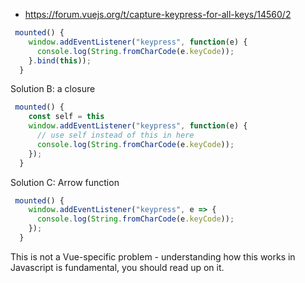 
* https://forum.vuejs.org/t/capture-keypress-for-all-keys/14560/2

```js
 mounted() {
    window.addEventListener("keypress", function(e) {
      console.log(String.fromCharCode(e.keyCode));
    }.bind(this));
  }
```

Solution B: a closure

```js
 mounted() {
    const self = this
    window.addEventListener("keypress", function(e) {
      // use self instead of this in here
      console.log(String.fromCharCode(e.keyCode));
    });
  }
```
Solution C: Arrow function

```js
 mounted() {
    window.addEventListener("keypress", e => {
      console.log(String.fromCharCode(e.keyCode));
    });
  }
  ```
This is not a Vue-specific problem - understanding how this works in Javascript is fundamental, you should read up on it.
